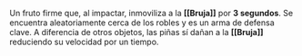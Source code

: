 Un fruto firme que, al impactar, inmoviliza a la **[[Bruja]]** por **3 segundos**. Se encuentra aleatoriamente cerca de los robles y es un arma de defensa clave. A diferencia de otros objetos, las piñas sí dañan a la **[[Bruja]]** reduciendo su velocidad por un tiempo.
